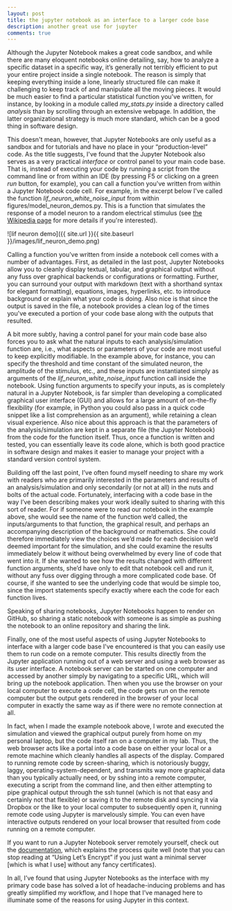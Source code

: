 ```yaml
---
layout: post
title: the jupyter notebook as an interface to a larger code base
description: another great use for jupyter
comments: true
---
```


Although the Jupyter Notebook makes a great code sandbox, and while there are many eloquent notebooks online detailing, say, how to analyze a specific dataset in a specific way, it’s generally not terribly efficient to put your entire project inside a single notebook. The reason is simply that keeping everything inside a lone, linearly structured file can make it challenging to keep track of and manipulate all the moving pieces. It would be much easier to find a particular statistical function you've written, for instance, by looking in a module called *my_stats.py* inside a directory called *analysis* than by scrolling through an extensive webpage. In addition, the latter organizational strategy is much more standard, which can be a good thing in software design.

This doesn't mean, however, that Jupyter Notebooks are only useful as a sandbox and for tutorials and have no place in your “production-level” code. As the title suggests, I've found that the Jupyter Notebook also serves as a very practical *interface* or control panel to your main code base. That is, instead of executing your code by running a script from the command line or from within an IDE (by pressing F5 or clicking on a green *run* button, for example), you can call a function you've written from within a Jupyter Notebook code cell. For example, in the excerpt below I've called the function *lif_neuron_white_noise_input* from within figures/model_neuron_demos.py. This is a function that simulates the response of a model neuron to a random electrical stimulus (see [the Wikipedia page](https://en.m.wikipedia.org/wiki/Biological_neuron_model#Integrate-and-fire) for more details if you're interested).

![lif neuron demo]({{ site.url }}{{ site.baseurl }}/images/lif_neuron_demo.png)

Calling a function you've written from inside a notebook cell comes with a number of advantages. First, as detailed in the last post, Jupyter Notebooks allow you to cleanly display textual, tabular, and graphical output without any fuss over graphical backends or configurations or formatting. Further, you can surround your output with markdown (text with a shorthand syntax for elegant formatting), equations, images, hyperlinks, etc. to introduce background or explain what your code is doing. Also nice is that since the output is saved in the file, a notebook provides a clean log of the times you've executed a portion of your code base along with the outputs that resulted.

A bit more subtly, having a control panel for your main code base also forces you to ask what the natural inputs to each analysis/simulation function are, i.e., what aspects or parameters of your code are most useful to keep explicitly modifiable. In the example above, for instance, you can specify the threshold and time constant of the simulated neuron, the amplitude of the stimulus, etc., and these inputs are instantiated simply as arguments of the *lif_neuron_white_noise_input* function call inside the notebook. Using function arguments to specify your inputs, as is completely natural in a Jupyter Notebook, is far simpler than developing a complicated graphical user interface (GUI) and allows for a large amount of on-the-fly flexibility (for example, in Python you could also pass in a quick code snippet like a list comprehension as an argument), while retaining a clean visual experience. Also nice about this approach is that the parameters of the analysis/simulation are kept in a separate file (the Jupyter Notebook) from the code for the function itself. Thus, once a function is written and tested, you can essentially leave its code alone, which is both good practice in software design and makes it easier to manage your project with a standard version control system.

Building off the last point, I’ve often found myself needing to share my work with readers who are primarily interested in the parameters and results of an analysis/simulation and only secondarily (or not at all) in the nuts and bolts of the actual code. Fortunately, interfacing with a code base in the way I’ve been describing makes your work ideally suited to sharing with this sort of reader. For if someone were to read our notebook in the example above, she would see the name of the function we’d called, the inputs/arguments to that function, the graphical result, and perhaps an accompanying description of the background or mathematics. She could therefore immediately view the choices we’d made for each decision we’d deemed important for the simulation, and she could examine the results immediately below it without being overwhelmed by every line of code that went into it. If she wanted to see how the results changed with different function arguments, she’d have only to edit that notebook cell and run it, without any fuss over digging through a more complicated code base. Of course, if she wanted to see the underlying code that would be simple too, since the import statements specify exactly where each the code for each function lives.

Speaking of sharing notebooks, Jupyter Notebooks happen to render on GitHub, so sharing a static notebook with someone is as simple as pushing the notebook to an online repository and sharing the link. 

Finally, one of the most useful aspects of using Jupyter Notebooks to interface with a larger code base I've encountered is that you can easily use them to run code on a remote computer. This results directly from the Jupyter application running out of a web server and using a web browser as its user interface. A notebook server can be started on one computer and accessed by another simply by navigating to a specific URL, which will bring up the notebook application. Then when you use the browser on your local computer to execute a code cell, the code gets run on the remote computer but the output gets rendered in the browser of your local computer in exactly the same way as if there were no remote connection at all.

In fact, when I made the example notebook above, I wrote and executed the simulation and viewed the graphical output purely from home on my personal laptop, but the code itself ran on a computer in my lab. Thus, the web browser acts like a portal into a code base on either your local or a remote machine which cleanly handles all aspects of the display. Compared to running remote code by screen-sharing, which is notoriously buggy, laggy, operating-system-dependent, and transmits way more graphical data than you typically actually need, or by sshing into a remote computer, executing a script from the command line, and then either attempting to pipe graphical output through the ssh tunnel (which is not that easy and certainly not that flexible) or saving it to the remote disk and syncing it via Dropbox or the like to your local computer to subsequently open it, running remote code using Jupyter is marvelously simple. You can even have interactive outputs rendered on your local browser that resulted from code running on a remote computer. 

If you want to run a Jupyter Notebook server remotely yourself, check out the [documentation](http://jupyter-notebook.readthedocs.io/en/latest/public_server.html), which explains the process quite well (note that you can stop reading at “Using Let’s Encrypt” if you just want a minimal server [which is what I use] without any fancy certificates).

In all, I’ve found that using Jupyter Notebooks as the interface with my primary code base has solved a lot of headache-inducing problems and has greatly simplified my workflow, and I hope that I’ve managed here to illuminate some of the reasons for using Jupyter in this context.
